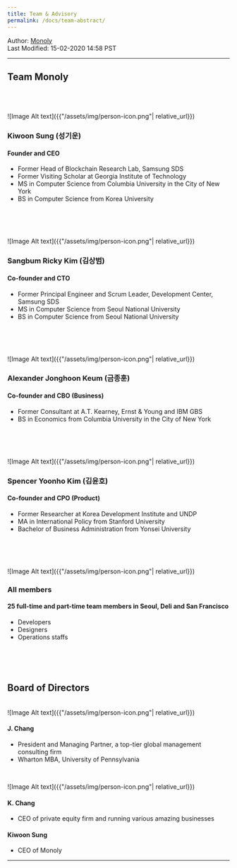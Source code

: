 ```yaml
---
title: Team & Advisory
permalink: /docs/team-abstract/
---
```

Author: <a href="mailto:contact@monoly.com">Monoly</a>
<br>
Last Modified: 15-02-2020 14:58 PST
<br>

----

## Team Monoly
<br>
<br>
<br>
![Image Alt text]({{"/assets/img/person-icon.png"| relative_url}})

### Kiwoon Sung (성기운)
#### Founder and CEO
- Former Head of Blockchain Research Lab, Samsung SDS
- Former Visiting Scholar at Georgia Institute of Technology
- MS in Computer Science from Columbia University in the City of New York
- BS in Computer Science from Korea University
<br>
<br>
<br>


![Image Alt text]({{"/assets/img/person-icon.png"| relative_url}})

### Sangbum Ricky Kim (김상범)
#### Co-founder and CTO
- Former Principal Engineer and Scrum Leader, Development Center, Samsung SDS
- MS in Computer Science from Seoul National University
- BS in Computer Science from Seoul National University
<br>
<br>
<br>


![Image Alt text]({{"/assets/img/person-icon.png"| relative_url}})
### Alexander Jonghoon Keum (금종훈)
#### Co-founder and CBO (Business)
- Former Consultant at A.T. Kearney, Ernst & Young and IBM GBS
- BS in Economics from Columbia University in the City of New York
<br>
<br>
<br>


![Image Alt text]({{"/assets/img/person-icon.png"| relative_url}})
### Spencer Yoonho Kim (김윤호)
#### Co-founder and CPO (Product)
- Former Researcher at Korea Development Institute and UNDP
- MA in International Policy from Stanford University
- Bachelor of Business Administration from Yonsei University
<br>
<br>
<br>


![Image Alt text]({{"/assets/img/person-icon.png"| relative_url}})
### All members
#### 25 full-time and part-time team members in Seoul, Deli and San Francisco
- Developers
- Designers
- Operations staffs
<br>
<br>
<br>


## Board of Directors
<br>
![Image Alt text]({{"/assets/img/person-icon.png"| relative_url}})
<br>

#### J. Chang
- President and Managing Partner, a top-tier global management consulting firm
- Wharton MBA, University of Pennsylvania
<br>

![Image Alt text]({{"/assets/img/person-icon.png"| relative_url}})

#### K. Chang
- CEO of private equity firm and running various amazing businesses

#### Kiwoon Sung
- CEO of Monoly
____




